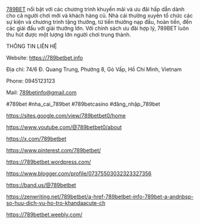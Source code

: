 <p><a href="https://789betbet.info/">789BET</a>&nbsp;nổi bật với c&aacute;c chương tr&igrave;nh khuyến m&atilde;i v&agrave; ưu đ&atilde;i hấp dẫn d&agrave;nh cho cả người chơi mới v&agrave; kh&aacute;ch h&agrave;ng cũ. Nh&agrave; c&aacute;i thường xuy&ecirc;n tổ chức c&aacute;c sự kiện v&agrave; chương tr&igrave;nh tặng thưởng, từ tiền thưởng nạp đầu, ho&agrave;n tiền, đến c&aacute;c giải đấu với giải thưởng lớn. Với ch&iacute;nh s&aacute;ch ưu đ&atilde;i hợp l&yacute;, 789BET lu&ocirc;n thu h&uacute;t được một lượng lớn người chơi trung th&agrave;nh.&nbsp;</p>
<p>TH&Ocirc;NG TIN LI&Ecirc;N HỆ</p>
<p>Website:&nbsp;<a href="https://789betbet.info/">https://789betbet.info</a></p>
<p>Địa chỉ: 74/6 Đ. Quang Trung, Phường 8, G&ograve; Vấp, Hồ Ch&iacute; Minh, Vietnam</p>
<p>Phone: 0945123123</p>
<p>Mail:&nbsp;<a href="mailto:789betinfo@gmail.com" data-fr-linked="true">789betinfo@gmail.com</a></p>
<p>#789bet #nha_cai_789bet #789betcasino #đăng_nhập_789bet</p>
<p><a href="https://sites.google.com/view/789betbet0/home">https://sites.google.com/view/789betbet0/home</a></p>
<p><a href="https://www.youtube.com/@789betbet0/about">https://www.youtube.com/@789betbet0/about</a></p>
<p><a href="https://x.com/789betbet">https://x.com/789betbet</a></p>
<p><a href="https://www.pinterest.com/789betbet/">https://www.pinterest.com/789betbet/</a></p>
<p><a href="https://789betbet.wordpress.com/">https://789betbet.wordpress.com/</a></p>
<p><a href="https://www.blogger.com/profile/07375503032323327356">https://www.blogger.com/profile/07375503032323327356</a></p>
<p><a href="https://band.us/@789betbet">https://band.us/@789betbet</a></p>
<p><a href="https://zenwriting.net/789betbet/a-href-789betbet-info-789bet-a-andnbsp-so-huu-dich-vu-ho-tro-khandaacute-ch">https://zenwriting.net/789betbet/a-href-789betbet-info-789bet-a-andnbsp-so-huu-dich-vu-ho-tro-khandaacute-ch</a></p>
<p><a href="https://789betbet.weebly.com/">https://789betbet.weebly.com/</a></p>
<p>&nbsp;</p>